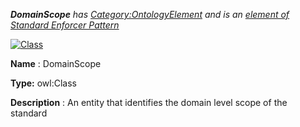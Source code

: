 ___DomainScope__ 
 has
 [Category:OntologyElement](../../Category/OntologyElement "Category:OntologyElement") 
 and is an
 [element of](../../Property/ElementOf "Property:ElementOf") 
[Standard Enforcer Pattern](../../Submissions/Standard_Enforcer_Pattern "Submissions:Standard Enforcer Pattern")_




  





[![Class](../../images/thumb/2/27/Class.gif/45px-Class.gif)](../../Image/Class.gif "Class")


__Name__ 
 : DomainScope
 



__Type:__ 
 owl:Class
 



__Description__ 
 : An entity that identifies the domain level scope of the standard